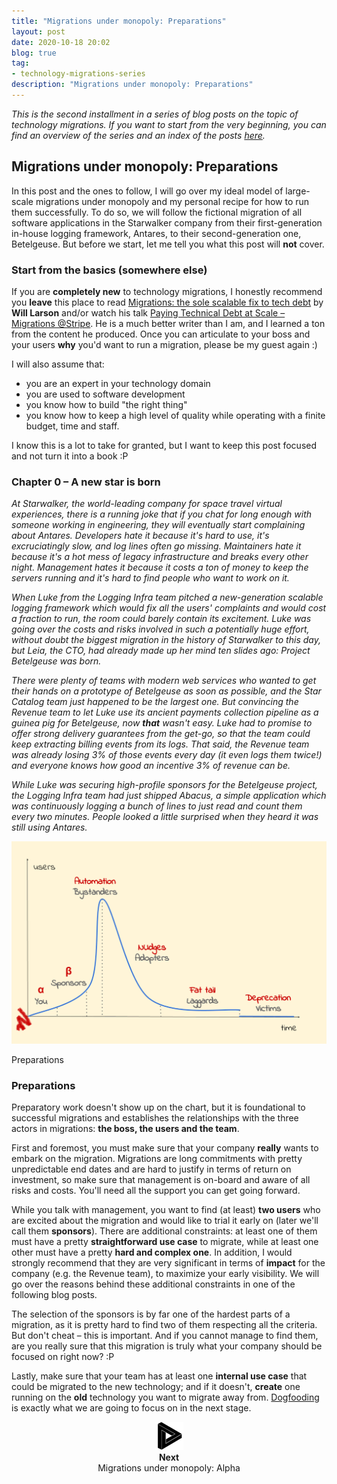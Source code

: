 ```yaml
---
title: "Migrations under monopoly: Preparations"
layout: post
date: 2020-10-18 20:02
blog: true
tag:
- technology-migrations-series
description: "Migrations under monopoly: Preparations"
---
```


_This is the second installment in a series of blog posts on the topic of technology migrations. If you want to start from the very beginning, you can find an overview of the series and an index of the posts [here](http://poros.github.io/technology-migrations-series/)._

## Migrations under monopoly: Preparations

In this post and the ones to follow, I will go over my ideal model of large-scale migrations under monopoly and my personal recipe for how to run them successfully. To do so, we will follow the fictional migration of all software applications in the Starwalker company from their first-generation in-house logging framework, Antares, to their second-generation one, Betelgeuse. But before we start, let me tell you what this post will **not** cover.


### Start from the basics (somewhere else)

If you are **completely new** to technology migrations, I honestly recommend you **leave** this place to read [Migrations: the sole scalable fix to tech debt](https://lethain.com/migrations/) by **Will Larson** and/or watch his talk [Paying Technical Debt at Scale – Migrations @Stripe](https://www.youtube.com/watch?v=OFjvJmS_uDo). He is a much better writer than I am, and I learned a ton from the content he produced. Once you can articulate to your boss and your users **why** you'd want to run a migration, please be my guest again :)

I will also assume that:

* you are an expert in your technology domain
* you are used to software development
* you know how to build "the right thing"
* you know how to keep a high level of quality while operating with a finite budget, time and staff.

I know this is a lot to take for granted, but I want to keep this post focused and not turn it into a book :P

### Chapter 0 – A new star is born

_At Starwalker, the world-leading company for space travel virtual experiences, there is a running joke that if you chat for long enough with someone working in engineering, they will eventually start complaining about Antares. Developers hate it because it's hard to use, it's excruciatingly slow, and log lines often go missing. Maintainers hate it because it's a hot mess of legacy infrastructure and breaks every other night. Management hates it because it costs a ton of money to keep the servers running and it's hard to find people who want to work on it._

_When Luke from the Logging Infra team pitched a new-generation scalable logging framework which would fix all the users' complaints and would cost a fraction to run, the room could barely contain its excitement. Luke was going over the costs and risks involved in such a potentially huge effort, without doubt the biggest migration in the history of Starwalker to this day, but Leia, the CTO, had already made up her mind ten slides ago: Project Betelgeuse was born._

_There were plenty of teams with modern web services who wanted to get their hands on a prototype of Betelgeuse as soon as possible, and the Star Catalog team just happened to be the largest one. But convincing the Revenue team to let Luke use its ancient payments collection pipeline as a guinea pig for Betelgeuse, now **that** wasn't easy. Luke had to promise to offer strong delivery guarantees from the get-go, so that the team could keep extracting billing events from its logs. That said, the Revenue team was already losing 3% of those events every day (it even logs them twice!) and everyone knows how good an incentive 3% of revenue can be._

_While Luke was securing high-profile sponsors for the Betelgeuse project, the Logging Infra team had just shipped Abacus, a simple application which was continuously logging a bunch of lines to just read and count them every two minutes. People looked a little surprised when they heard it was still using Antares._

![Preparations](/assets/images/migrations_under_monopoly_0.png)
<figcaption class="caption">Preparations</figcaption>

### Preparations

Preparatory work doesn't show up on the chart, but it is foundational to successful migrations and establishes the relationships with the three actors in migrations: **the boss, the users and the team**.

First and foremost, you must make sure that your company **really** wants to embark on the migration. Migrations are long commitments with pretty unpredictable end dates and are hard to justify in terms of return on investment, so make sure that management is on-board and aware of all risks and costs. You'll need all the support you can get going forward.

While you talk with management, you want to find (at least) **two users** who are excited about the migration and would like to trial it early on (later we'll call them **sponsors**). There are additional constraints: at least one of them must have a pretty **straightforward use case** to migrate, while at least one other must have a pretty **hard and complex one**. In addition, I would strongly recommend that they are very significant in terms of **impact** for the company (e.g. the Revenue team), to maximize your early visibility. We will go over the reasons behind these additional constraints in one of the following blog posts.

The selection of the sponsors is by far one of the hardest parts of a migration, as it is pretty hard to find two of them respecting all the criteria. But don't cheat – this is important. And if you cannot manage to find them, are you really sure that this migration is truly what your company should be focused on right now? :P

Lastly, make sure that your team has at least one **internal use case** that could be migrated to the new technology; and if it doesn't, **create** one running on the **old** technology you want to migrate away from. [Dogfooding](https://en.wikipedia.org/wiki/Eating_your_own_dog_food) is exactly what we are going to focus on in the next stage.

<div align="center">
<a href="http://poros.github.io/mum-alpha/">
<img src="/assets/images/next.png" alt="Next">
</a>
<b><figcaption class="caption">Next</figcaption></b>
<figcaption class="caption">Migrations under monopoly: Alpha</figcaption>
</div>
